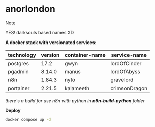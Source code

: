 # anorlondon

> [!NOTE]
> YES! darksouls based names XD


**A docker stack with versionated services:**

| technology | version | container-name | service-name  |
| ---------- | ------- | -------------- | ------------- |
| postgres   | 17.2    | gwyn           | lordOfCinder  |
| pgadmin    | 8.14.0  | manus          | lordOfAbyss   |
| n8n        | 1.84.3  | nyto           | gravelord     |
| portainer  | 2.21.5  | kalameeth      | crimsonDragon |
*there's a build for use n8n with python in **n8n-build-python** folder*


**Deploy**
```bash
docker compose up -d
```